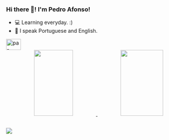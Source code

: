 ### Hi there 👋! I'm Pedro Afonso!

- 💻 Learning everyday. :)
- 📖 I speak Portuguese and English.

<div style="inline_block">
  <img align="center" alt="pa-Linux" height="30" width="40" src="https://cdn.jsdelivr.net/gh/devicons/devicon/icons/linux/linux-original.svg">
</div>

<div align="center">
  <a href="https://github.com/pedroafonso3">
  <img height="180em" width="46%" src="https://github-readme-stats.vercel.app/api?username=pedroafonso3&show_icons=true&theme=panda&include_all_commits=true&count_private=true"/>
  <img height="180em" width="48%" src="https://github-readme-stats.vercel.app/api/top-langs/?username=pedroafonso3&layout=compact&langs_count=7&theme=panda"/>
</div>
  
##

<div>
<a href="https://www.linkedin.com/in/pedro-afonso-gds/" target:"_blank"><img src="https://img.shields.io/badge/LinkedIn-0077B5?style=for-the-badge&logo=linkedin&logoColor=white" target="_blank"></a>
</div>
